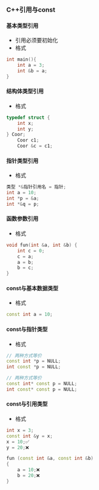 ### C++引用与const

#### 基本类型引用

* 引用必须要初始化
* 格式

```c++
int main(){
    int a = 3;
    int &b = a;
}
```

#### 结构体类型引用

* 格式

```c++
typedef struct {
    int x;
    int y;
} Coor;
    Coor c1;
    Coor &c = c1;
```

#### 指针类型引用

* 格式

```c++
类型 *&指针引用名 = 指针;
int a = 10;
int *p = &a;
int *&q = p;
```

#### 函数参数引用

* 格式

```c++
void fun(int &a, int &b) {
    int c = 0;
    c = a;
    a = b;
    b = c;
}
```

#### const与基本数据类型

* 格式

```c++
const int a = 10;
```

#### const与指针类型

* 格式

```c++
// 两种方式等价
const int *p = NULL;
int const *p = NULL;
```
```c++
// 两种方式等价
const int* const p = NULL;
int const* const p = NULL;
```

#### const与引用类型

* 格式

```c++
int x = 3;
const int &y = x;
x = 10;✅
y = 20;❌
```
```c++
fun (const int &a, const int &b)
{
    a = 10;❌
    b = 20;❌
}
```